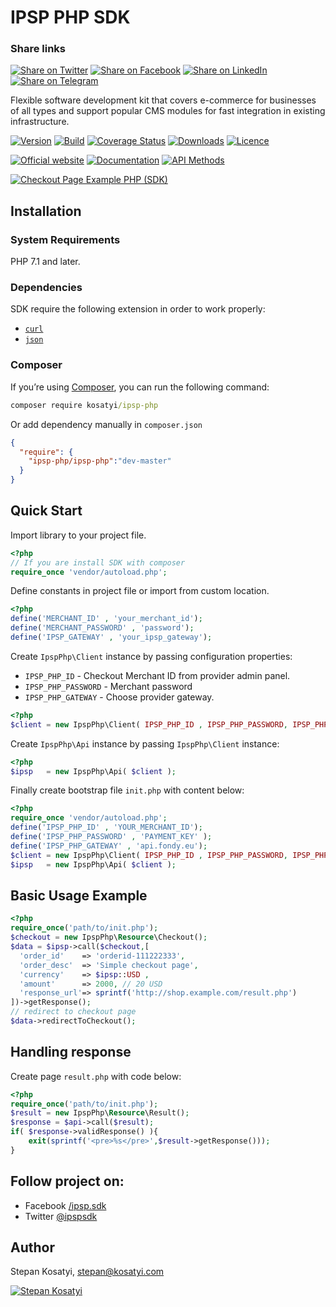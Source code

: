 
# IPSP PHP SDK

### Share links

[![Share on Twitter](https://img.shields.io/badge/twitter-blue.svg?color=5ec0e8)](http://twitter.com/home?status=https://github.com/ipsp-php/ipsp-php)
[![Share on Facebook](https://img.shields.io/badge/facebook-blue.svg?color=537bbd)](http://www.facebook.com/sharer/sharer.php?s=100&p[url]=https://github.com/ipsp-php/ipsp-php&p[images][0]=&p[title]=Fondy%20payment%20provider%20SDK&p[summary]=)
[![Share on LinkedIn](https://img.shields.io/badge/linkedin-blue.svg?color=11638d)](http://www.linkedin.com/shareArticle?mini=true&url=https://github.com/ipsp-php/ipsp-php&title=Fondy%20payment%20provider%20SDK&summary=&source=)
[![Share on Telegram](https://img.shields.io/badge/telegram-blue.svg?color=32afed)](https://t.me/share/url?url=https://github.com/ipsp-php/ipsp-php)


Flexible software development kit that covers e-commerce for businesses of all types and support
popular CMS modules for fast integration in existing infrastructure.

[![Version](https://img.shields.io/packagist/v/ipsp-php/ipsp-php.svg)](https://packagist.org/packages/ipsp-php/ipsp-php)
[![Build](https://img.shields.io/travis/ipsp-php/ipsp-php.svg)](https://travis-ci.org/ipsp-php/ipsp-php)
[![Coverage Status](https://coveralls.io/repos/github/ipsp-php/ipsp-php/badge.svg?branch=master)](https://coveralls.io/github/ipsp-php/ipsp-php)
[![Downloads](https://img.shields.io/packagist/dt/ipsp-php/ipsp-php.svg)](https://packagist.org/packages/ipsp-php/ipsp-php)
[![Licence](https://img.shields.io/github/license/ipsp-php/ipsp-php.svg)](https://packagist.org/packages/ipsp-php/ipsp-php)

[![Official website](https://img.shields.io/badge/official-website-green.svg)](https://ipsp-php.com/)
[![Documentation](https://img.shields.io/badge/sdk-documentation-orange.svg)](https://ipsp-php.com/docs/)
[![API Methods](https://img.shields.io/badge/api-methods-blue.svg)](https://ipsp-php.com/docs/api-methods/)

[![Checkout Page Example PHP (SDK)](https://i.imgur.com/7pZYzfV.png)](https://ipsp-php.com)

## Installation

### System Requirements

PHP 7.1 and later.

### Dependencies

SDK require the following extension in order to work properly:

- [`curl`](https://secure.php.net/manual/en/book.curl.php)
- [`json`](https://secure.php.net/manual/en/book.json.php)

### Composer

If you’re using [Composer](https://getcomposer.org/), you can run the following command:

```cmd
composer require kosatyi/ipsp-php
```

Or add dependency manually in `composer.json`

```json
{
  "require": {
    "ipsp-php/ipsp-php":"dev-master"
  }
}
```

## Quick Start

Import library to your project file.

```php
<?php
// If you are install SDK with composer
require_once 'vendor/autoload.php';
```

Define constants in project file or import from custom location.

```php
<?php
define('MERCHANT_ID' , 'your_merchant_id');
define('MERCHANT_PASSWORD' , 'password');
define('IPSP_GATEWAY' , 'your_ipsp_gateway');
```

Create `IpspPhp\Client` instance by passing configuration properties:

- `IPSP_PHP_ID` - Checkout Merchant ID from provider admin panel.
- `IPSP_PHP_PASSWORD` - Merchant password
- `IPSP_PHP_GATEWAY` - Choose provider gateway.

```php
<?php
$client = new IpspPhp\Client( IPSP_PHP_ID , IPSP_PHP_PASSWORD, IPSP_PHP_GATEWAY );
```

Create `IpspPhp\Api` instance by passing `IpspPhp\Client` instance:

```php
<?php
$ipsp   = new IpspPhp\Api( $client );
```

Finally create bootstrap file `init.php` with content below:

```php
<?php
require_once 'vendor/autoload.php';
define('IPSP_PHP_ID' , 'YOUR_MERCHANT_ID');
define('IPSP_PHP_PASSWORD' , 'PAYMENT_KEY' );
define('IPSP_PHP_GATEWAY' , 'api.fondy.eu');
$client = new IpspPhp\Client( IPSP_PHP_ID , IPSP_PHP_PASSWORD, IPSP_PHP_GATEWAY );
$ipsp   = new IpspPhp\Api( $client );
```

## Basic Usage Example

```php
<?php
require_once('path/to/init.php');
$checkout = new IpspPhp\Resource\Checkout();
$data = $ipsp->call($checkout,[
  'order_id'    => 'orderid-111222333',
  'order_desc'  => 'Simple checkout page',
  'currency'    => $ipsp::USD ,
  'amount'      => 2000, // 20 USD
  'response_url'=> sprintf('http://shop.example.com/result.php')
])->getResponse();
// redirect to checkout page
$data->redirectToCheckout();
```

## Handling response

Create page `result.php` with code below:

```php
<?php
require_once('path/to/init.php');
$result = new IpspPhp\Resource\Result();
$response = $api->call($result);
if( $response->validResponse() ){
    exit(sprintf('<pre>%s</pre>',$result->getResponse()));
}
```

## Follow project on:

- Facebook [/ipsp.sdk](https://facebook.com/ipsp.sdk/)
- Twitter [@ipspsdk](https://twitter.com/ipspsdk)

## Author

Stepan Kosatyi, stepan@kosatyi.com

[![Stepan Kosatyi](https://img.shields.io/badge/stepan-kosatyi-purple.svg)](https://kosatyi.com/)

